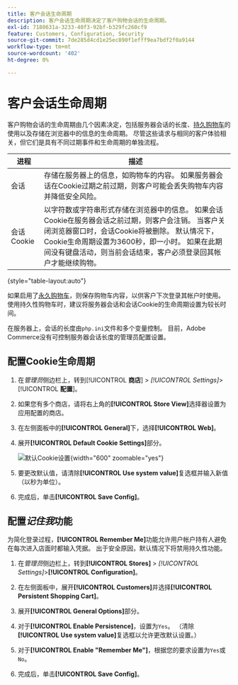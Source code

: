 ```yaml
---
title: 客户会话生命周期
description: 客户会话生命周期决定了客户购物会话的生命周期。
exl-id: 7180631a-3233-40f3-92bf-b329fc260cf9
feature: Customers, Configuration, Security
source-git-commit: 7de285d4cd1e25ec890f1efff9ea7bdf2f0a9144
workflow-type: tm+mt
source-wordcount: '402'
ht-degree: 0%

---
```


# 客户会话生命周期

客户购物会话的生命周期由几个因素决定，包括服务器会话的长度、[持久购物车](../stores-purchase/cart-persistent.md)的使用以及存储在浏览器中的信息的生命周期。 尽管这些请求与相同的客户体验相关，但它们是具有不同过期事件和生命周期的单独流程。

| 进程 | 描述 |
| --- | --- |
| 会话 | 存储在服务器上的信息，如购物车的内容。 如果服务器会话在Cookie过期之前过期，则客户可能会丢失购物车内容并降低安全风险。 |
| 会话Cookie | 以字符数或字符串形式存储在浏览器中的信息。 如果会话Cookie在服务器会话之前过期，则客户会注销。 当客户关闭浏览器窗口时，会话Cookie将被删除。 默认情况下，Cookie生命周期设置为3600秒，即一小时。 如果在此期间没有键盘活动，则当前会话结束，客户必须登录回其帐户才能继续购物。 |

{style="table-layout:auto"}

如果启用了[永久购物车](../stores-purchase/cart-persistent.md)，则保存购物车内容，以供客户下次登录其帐户时使用。 使用持久性购物车时，建议将服务器会话和会话Cookie的生命周期设置为较长时间。

在服务器上，会话的长度由`php.ini`文件和多个变量控制。 目前，Adobe Commerce没有可控制服务器会话长度的管理员配置设置。

## 配置Cookie生命周期

1. 在&#x200B;_管理员_&#x200B;侧边栏上，转到&#x200B;[!UICONTROL **商店**] > _[!UICONTROL Settings]_>[!UICONTROL **配置**]。

1. 如果您有多个商店，请将右上角的&#x200B;**[!UICONTROL Store View]**&#x200B;选择器设置为应用配置的商店。

1. 在左侧面板中的&#x200B;**[!UICONTROL General]**&#x200B;下，选择&#x200B;**[!UICONTROL Web]**。

1. 展开&#x200B;**[!UICONTROL Default Cookie Settings]**&#x200B;部分。

   ![默认Cookie设置](../configuration-reference/general/assets/web-default-cookie-settings.png){width="600" zoomable="yes"}

1. 要更改默认值，请清除&#x200B;**[!UICONTROL Use system value]**&#x200B;复选框并输入新值（以秒为单位）。

1. 完成后，单击&#x200B;**[!UICONTROL Save Config]**。

## 配置&#x200B;_记住我_&#x200B;功能

为简化登录过程，**[!UICONTROL Remember Me]**&#x200B;功能允许用户帐户持有人避免在每次进入店面时都输入凭据。 出于安全原因，默认情况下将禁用持久性功能。

1. 在&#x200B;_管理员_&#x200B;侧边栏上，转到&#x200B;**[!UICONTROL Stores]** > _[!UICONTROL Settings]_>**[!UICONTROL Configuration]**。

1. 在左侧面板中，展开&#x200B;**[!UICONTROL Customers]**&#x200B;并选择&#x200B;**[!UICONTROL Persistent Shopping Cart]**。

1. 展开&#x200B;**[!UICONTROL General Options]**&#x200B;部分。

1. 对于&#x200B;**[!UICONTROL Enable Persistence]**，设置为`Yes`。 （清除&#x200B;**[!UICONTROL Use system value]**&#x200B;复选框以允许更改默认设置。）

1. 对于&#x200B;**[!UICONTROL Enable "Remember Me"]**，根据您的要求设置为`Yes`或`No`。

1. 完成后，单击&#x200B;**[!UICONTROL Save Config]**。
